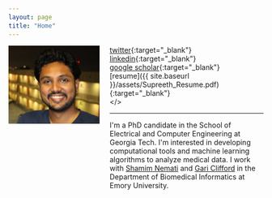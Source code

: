 ```yaml
---
layout: page 
title: "Home"
---
```


<div style="float:left;margin:0 20px 1000px 0">
   <img align="left" src="assets/supreeth_pic2_crop.jpeg" width="180">
</div>

<i class='fa fa-twitter fa-fw'></i>  [twitter](https://twitter.com/sprajw){:target="_blank"} <br>
<i class='fa fa-linkedin fa-fw'></i> [linkedin](https://www.linkedin.com/in/supreeth-prajwal/){:target="_blank"} <br>
<i class='fa fa-graduation-cap fa-fw'></i>  [google scholar](https://scholar.google.com/citations?user=BPT-V4AAAAAJ&hl=en){:target="_blank"} <br>
<i class='fa fa-file-text fa-fw'></i>  [resume]({{ site.baseurl }}/assets/Supreeth_Resume.pdf){:target="_blank"} <br>
<i class='fa fa-envelope fa-fw'></i> <a id="email"></> <br> 

<script>
<!--
var email_address = "supreeth" + "@" + "gatech";
email_address += ".edu";
$("#email").attr("href", "mailto:" + email_address).html("email");
//-->
</script>

---
I'm a PhD candidate in the School of Electrical and Computer Engineering at Georgia Tech. I'm interested in developing computational tools and machine learning algorithms to analyze medical data. 
I work with [Shamim Nemati](http://nematilab.info/people/shamim/index.html) and [Gari Clifford](http://gdclifford.info/people/gari) in the Department of Biomedical Informatics at Emory University.
